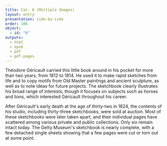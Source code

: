 ```yaml
---
title: Cat. 6 (Multiple Images)
layout: entry
presentation: side-by-side
order: 106
object:
  - id: "6"
outputs:
  - html
  - epub
  - pdf
  - pdf-pages
---
```


Théodore Géricault carried this little book around in his pocket for more than two years, from 1812 to 1814. He used it to make rapid sketches from life and to copy motifs from Old Master paintings and ancient sculpture, as well as to note ideas for future projects. The sketchbook clearly illustrates his broad range of interests, though it focuses on subjects such as horses and lions, which interested Géricault throughout his career.

After Géricault's early death at the age of thirty-two in 1824, the contents of his studio, including thirty-three sketchbooks, were sold at auction. Most of these sketchbooks were later taken apart, and their individual pages have scattered among various private and public collections. Only six remain intact today. The Getty Museum's sketchbook is nearly complete, with a few detached single sheets showing that a few pages were cut or torn out at some point.